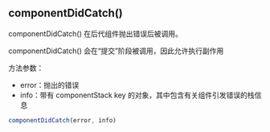 
## componentDidCatch()
componentDidCatch() 在后代组件抛出错误后被调用。

componentDidCatch() 会在“提交”阶段被调用，因此允许执行副作用

方法参数：
* error：抛出的错误
* info：带有 componentStack key 的对象，其中包含有关组件引发错误的栈信息

```jsx
componentDidCatch(error, info)
```